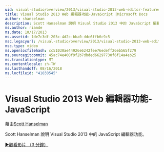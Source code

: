 ```yaml
---
uid: visual-studio/overview/2013/visual-studio-2013-web-editor-features-javascript
title: Visual Studio 2013 Web 編輯器功能-JavaScript |Microsoft Docs
author: shanselman
description: Scott Hanselman 說明 Visual Studio 2013 中的 JavaScript 編輯器功能。
ms.author: riande
ms.date: 10/17/2013
ms.assetid: 1de7c3df-203c-4d2c-bba0-ddc6ffb6c9c5
msc.legacyurl: /visual-studio/overview/2013/visual-studio-2013-web-editor-features-javascript
msc.type: video
ms.openlocfilehash: cc51030ae44926e6242fee76edeff26eb565f279
ms.sourcegitcommit: 45ac74e400f9f2b7dbded66297730f6f14a4eb25
ms.translationtype: MT
ms.contentlocale: zh-TW
ms.lasthandoff: 08/16/2018
ms.locfileid: "41830545"
---
```

<a name="visual-studio-2013-web-editor-features---javascript"></a>Visual Studio 2013 Web 編輯器功能-JavaScript
====================
藉由[Scott Hanselman](https://github.com/shanselman)

Scott Hanselman 說明 Visual Studio 2013 中的 JavaScript 編輯器功能。

[&#9654;觀看影片 （3 分鐘）](https://channel9.msdn.com/Blogs/ASP-NET-Site-Videos/visual-studio-2013-web-editor-features-javascript)
